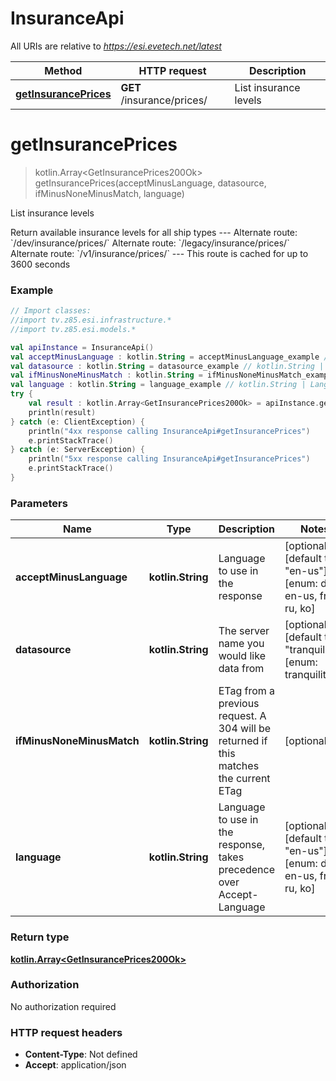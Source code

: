 # InsuranceApi

All URIs are relative to *https://esi.evetech.net/latest*

Method | HTTP request | Description
------------- | ------------- | -------------
[**getInsurancePrices**](InsuranceApi.md#getInsurancePrices) | **GET** /insurance/prices/ | List insurance levels


<a name="getInsurancePrices"></a>
# **getInsurancePrices**
> kotlin.Array&lt;GetInsurancePrices200Ok&gt; getInsurancePrices(acceptMinusLanguage, datasource, ifMinusNoneMinusMatch, language)

List insurance levels

Return available insurance levels for all ship types  --- Alternate route: &#x60;/dev/insurance/prices/&#x60;  Alternate route: &#x60;/legacy/insurance/prices/&#x60;  Alternate route: &#x60;/v1/insurance/prices/&#x60;  --- This route is cached for up to 3600 seconds

### Example
```kotlin
// Import classes:
//import tv.z85.esi.infrastructure.*
//import tv.z85.esi.models.*

val apiInstance = InsuranceApi()
val acceptMinusLanguage : kotlin.String = acceptMinusLanguage_example // kotlin.String | Language to use in the response
val datasource : kotlin.String = datasource_example // kotlin.String | The server name you would like data from
val ifMinusNoneMinusMatch : kotlin.String = ifMinusNoneMinusMatch_example // kotlin.String | ETag from a previous request. A 304 will be returned if this matches the current ETag
val language : kotlin.String = language_example // kotlin.String | Language to use in the response, takes precedence over Accept-Language
try {
    val result : kotlin.Array<GetInsurancePrices200Ok> = apiInstance.getInsurancePrices(acceptMinusLanguage, datasource, ifMinusNoneMinusMatch, language)
    println(result)
} catch (e: ClientException) {
    println("4xx response calling InsuranceApi#getInsurancePrices")
    e.printStackTrace()
} catch (e: ServerException) {
    println("5xx response calling InsuranceApi#getInsurancePrices")
    e.printStackTrace()
}
```

### Parameters

Name | Type | Description  | Notes
------------- | ------------- | ------------- | -------------
 **acceptMinusLanguage** | **kotlin.String**| Language to use in the response | [optional] [default to &quot;en-us&quot;] [enum: de, en-us, fr, ja, ru, ko]
 **datasource** | **kotlin.String**| The server name you would like data from | [optional] [default to &quot;tranquility&quot;] [enum: tranquility]
 **ifMinusNoneMinusMatch** | **kotlin.String**| ETag from a previous request. A 304 will be returned if this matches the current ETag | [optional]
 **language** | **kotlin.String**| Language to use in the response, takes precedence over Accept-Language | [optional] [default to &quot;en-us&quot;] [enum: de, en-us, fr, ja, ru, ko]

### Return type

[**kotlin.Array&lt;GetInsurancePrices200Ok&gt;**](GetInsurancePrices200Ok.md)

### Authorization

No authorization required

### HTTP request headers

 - **Content-Type**: Not defined
 - **Accept**: application/json

